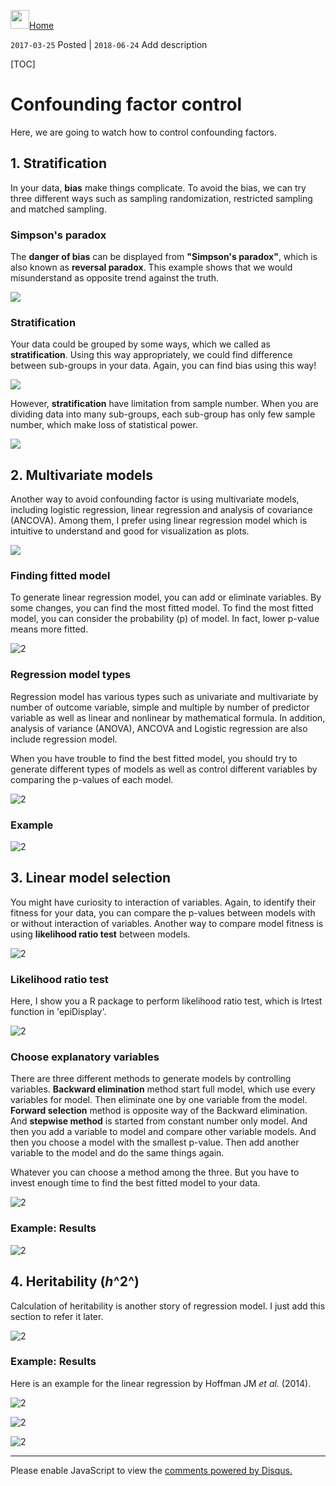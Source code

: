 <a href="https://kisudsoe.github.io"><img src="img/favicon.png" width="30px" /></a>[Home](https://kisudsoe.github.io)

`2017-03-25` Posted | `2018-06-24` Add description

[TOC]

# Confounding factor control

Here, we are going to watch how to control confounding factors.



## 1. Stratification

In your data, **bias** make things complicate. To avoid the bias, we can try three different ways such as sampling randomization, restricted sampling and matched sampling.

### Simpson's paradox

The **danger of bias** can be displayed from **"Simpson's paradox"**, which is also known as **reversal paradox**. This example shows that we would misunderstand as opposite trend against the truth.

![](/img/2017-03-25-Confounding_factor_control/슬라이드2.JPG)



### Stratification

Your data could be grouped by some ways, which we called as **stratification**. Using this way appropriately, we could find difference between sub-groups in your data. Again, you can find bias using this way!


![](/img/2017-03-25-Confounding_factor_control/슬라이드3.JPG)



However, **stratification** have limitation from sample number. When you are dividing data into many sub-groups, each sub-group has only few sample number, which make loss of statistical power.

![](/img/2017-03-25-Confounding_factor_control/슬라이드4.JPG)



## 2. Multivariate models

Another way to avoid confounding factor is using multivariate models, including logistic regression, linear regression and analysis of covariance (ANCOVA). Among them, I prefer using linear regression model which is intuitive to understand and good for visualization as plots.

![](/img/2017-03-25-Confounding_factor_control/슬라이드5.JPG)



### Finding fitted model

To generate linear regression model, you can add or eliminate variables. By some changes, you can find the most fitted model. To find the most fitted model, you can consider the probability (p) of model. In fact, lower p-value means more fitted.

![2](/img/2017-03-25-Confounding_factor_control/슬라이드6.JPG)



### Regression model types

Regression model has various types such as univariate and multivariate by number of outcome variable, simple and multiple by number of predictor variable as well as linear and nonlinear by mathematical formula. In addition, analysis of variance (ANOVA), ANCOVA and Logistic regression are also include regression model.

When you have trouble to find the best fitted model, you should try to generate different types of models as well as control different variables by comparing the p-values of each model.

![2](/img/2017-03-25-Confounding_factor_control/슬라이드7.JPG)



### Example

![2](/img/2017-03-25-Confounding_factor_control/슬라이드8.JPG)



## 3. Linear model selection

You might have curiosity to interaction of variables. Again, to identify their fitness for your data, you can compare the p-values between models with or without interaction of variables. Another way to compare model fitness is using **likelihood ratio test** between models.

![2](/img/2017-03-25-Confounding_factor_control/슬라이드9.JPG)



### Likelihood ratio test

Here, I show you a R package to perform likelihood ratio test, which is lrtest function in 'epiDisplay'.

![2](/img/2017-03-25-Confounding_factor_control/슬라이드10.JPG)



### Choose explanatory variables

There are three different methods to generate models by controlling variables. **Backward elimination** method start full model, which use every variables for model. Then eliminate one by one variable from the model. **Forward selection** method is opposite way of the Backward elimination. And **stepwise method** is started from constant number only model. And then you add a variable to model and compare other variable models. And then you choose a model with the smallest p-value. Then add another variable to the model and do the same things again.

Whatever you can choose a method among the three. But you have to invest enough time to find the best fitted model to your data.

![2](/img/2017-03-25-Confounding_factor_control/슬라이드11.JPG)



### Example: Results

![2](/img/2017-03-25-Confounding_factor_control/슬라이드13.JPG)



## 4. Heritability (*h*^2^)

Calculation of heritability is another story of regression model. I just add this section to refer it later.

![2](/img/2017-03-25-Confounding_factor_control/슬라이드14.JPG)



### Example: Results

Here is an example for the linear regression by Hoffman JM *et al.* (2014).

![2](/img/2017-03-25-Confounding_factor_control/슬라이드15.JPG)



![2](/img/2017-03-25-Confounding_factor_control/슬라이드16.JPG)



![2](/img/2017-03-25-Confounding_factor_control/슬라이드17.JPG)

---

<div id="disqus_thread"></div>
<script>

(function() { // DON'T EDIT BELOW THIS LINE
var d = document, s = d.createElement('script');
s.src = 'https://kisudsoe-github-io.disqus.com/embed.js';
s.setAttribute('data-timestamp', +new Date());
(d.head || d.body).appendChild(s);
})();
</script>
<noscript>Please enable JavaScript to view the <a href="https://disqus.com/?ref_noscript">comments powered by Disqus.</a></noscript>
<script id="dsq-count-scr" src="//kisudsoe-github-io.disqus.com/count.js" async></script>